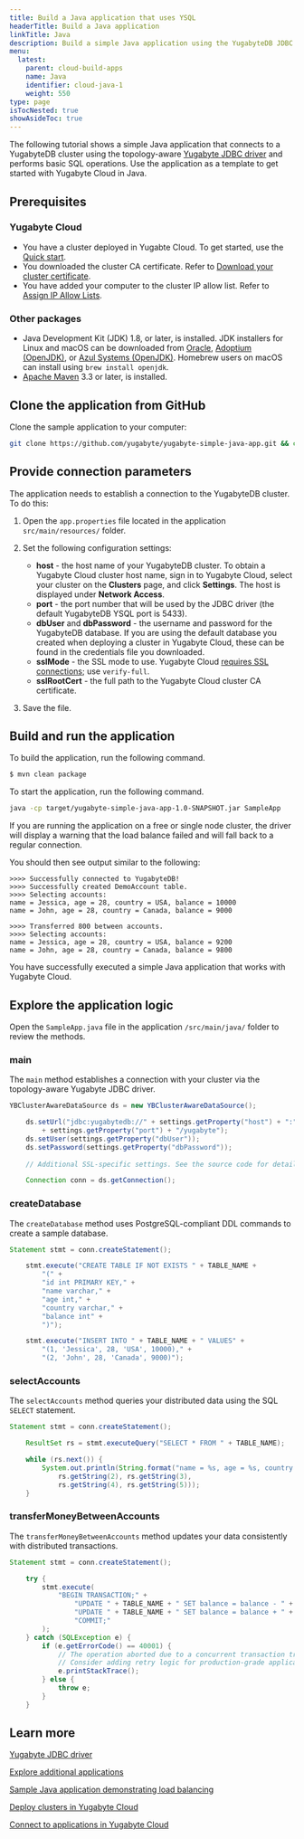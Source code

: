 ```yaml
---
title: Build a Java application that uses YSQL
headerTitle: Build a Java application
linkTitle: Java
description: Build a simple Java application using the YugabyteDB JDBC Driver and using the YSQL API to connect to and interact with a Yugabyte Cloud cluster.
menu:
  latest:
    parent: cloud-build-apps
    name: Java
    identifier: cloud-java-1
    weight: 550
type: page
isTocNested: true
showAsideToc: true
---
```


The following tutorial shows a simple Java application that connects to a YugabyteDB cluster using the topology-aware [Yugabyte JDBC driver](../../../../../integrations/jdbc-driver/) and performs basic SQL operations. Use the application as a template to get started with Yugabyte Cloud in Java.

## Prerequisites

### Yugabyte Cloud

- You have a cluster deployed in Yugabte Cloud. To get started, use the [Quick start](../../../).
- You downloaded the cluster CA certificate. Refer to [Download your cluster certificate](../../../../cloud-secure-clusters/cloud-authentication/#download-your-cluster-certificate).
- You have added your computer to the cluster IP allow list. Refer to [Assign IP Allow Lists](../../../../cloud-secure-clusters/add-connections/).

### Other packages

- Java Development Kit (JDK) 1.8, or later, is installed. JDK installers for Linux and macOS can be downloaded from [Oracle](http://jdk.java.net/), [Adoptium (OpenJDK)](https://adoptium.net/), or [Azul Systems (OpenJDK)](https://www.azul.com/downloads/?package=jdk). Homebrew users on macOS can install using `brew install openjdk`.
- [Apache Maven](https://maven.apache.org/index.html) 3.3 or later, is installed.

## Clone the application from GitHub

Clone the sample application to your computer:

```sh
git clone https://github.com/yugabyte/yugabyte-simple-java-app.git && cd yugabyte-simple-java-app
```

## Provide connection parameters

The application needs to establish a connection to the YugabyteDB cluster. To do this:

1. Open the `app.properties` file located in the application `src/main/resources/` folder.

2. Set the following configuration settings:

    - **host** - the host name of your YugabyteDB cluster. To obtain a Yugabyte Cloud cluster host name, sign in to Yugabyte Cloud, select your cluster on the **Clusters** page, and click **Settings**. The host is displayed under **Network Access**.
    - **port** - the port number that will be used by the JDBC driver (the default YugabyteDB YSQL port is 5433).
    - **dbUser** and **dbPassword** - the username and password for the YugabyteDB database. If you are using the default database you created when deploying a cluster in Yugabyte Cloud, these can be found in the credentials file you downloaded.
    - **sslMode** - the SSL mode to use. Yugabyte Cloud [requires SSL connections](../../../../cloud-secure-clusters/cloud-authentication/#ssl-modes-in-ysql); use `verify-full`.
    - **sslRootCert** - the full path to the Yugabyte Cloud cluster CA certificate.

3. Save the file.

## Build and run the application

To build the application, run the following command.

```sh
$ mvn clean package
```

To start the application, run the following command.

```sh
java -cp target/yugabyte-simple-java-app-1.0-SNAPSHOT.jar SampleApp
```

If you are running the application on a free or single node cluster, the driver will display a warning that the load balance failed and will fall back to a regular connection.

You should then see output similar to the following:

```output
>>>> Successfully connected to YugabyteDB!
>>>> Successfully created DemoAccount table.
>>>> Selecting accounts:
name = Jessica, age = 28, country = USA, balance = 10000
name = John, age = 28, country = Canada, balance = 9000

>>>> Transferred 800 between accounts.
>>>> Selecting accounts:
name = Jessica, age = 28, country = USA, balance = 9200
name = John, age = 28, country = Canada, balance = 9800
```

You have successfully executed a simple Java application that works with Yugabyte Cloud.

## Explore the application logic

Open the `SampleApp.java` file in the application `/src/main/java/` folder to review the methods.

### main

The `main` method establishes a connection with your cluster via the topology-aware Yugabyte JDBC driver.

```java
YBClusterAwareDataSource ds = new YBClusterAwareDataSource();

    ds.setUrl("jdbc:yugabytedb://" + settings.getProperty("host") + ":"
        + settings.getProperty("port") + "/yugabyte");
    ds.setUser(settings.getProperty("dbUser"));
    ds.setPassword(settings.getProperty("dbPassword"));
    
    // Additional SSL-specific settings. See the source code for details.

    Connection conn = ds.getConnection();
```

### createDatabase

The `createDatabase` method uses PostgreSQL-compliant DDL commands to create a sample database.

```java
Statement stmt = conn.createStatement();

    stmt.execute("CREATE TABLE IF NOT EXISTS " + TABLE_NAME +
        "(" +
        "id int PRIMARY KEY," +
        "name varchar," +
        "age int," +
        "country varchar," +
        "balance int" +
        ")");

    stmt.execute("INSERT INTO " + TABLE_NAME + " VALUES" +
        "(1, 'Jessica', 28, 'USA', 10000)," +
        "(2, 'John', 28, 'Canada', 9000)");
```

### selectAccounts

The `selectAccounts` method queries your distributed data using the SQL `SELECT` statement.

```java
Statement stmt = conn.createStatement();

    ResultSet rs = stmt.executeQuery("SELECT * FROM " + TABLE_NAME);

    while (rs.next()) {
        System.out.println(String.format("name = %s, age = %s, country = %s, balance = %s",
            rs.getString(2), rs.getString(3),
            rs.getString(4), rs.getString(5)));
    }
```

### transferMoneyBetweenAccounts

The `transferMoneyBetweenAccounts` method updates your data consistently with distributed transactions.

```java
Statement stmt = conn.createStatement();

    try {
        stmt.execute(
            "BEGIN TRANSACTION;" +
                "UPDATE " + TABLE_NAME + " SET balance = balance - " + amount + "" + " WHERE name = 'Jessica';" +
                "UPDATE " + TABLE_NAME + " SET balance = balance + " + amount + "" + " WHERE name = 'John';" +
                "COMMIT;"
        );
    } catch (SQLException e) {
        if (e.getErrorCode() == 40001) {
            // The operation aborted due to a concurrent transaction trying to modify the same set of rows.
            // Consider adding retry logic for production-grade applications.
            e.printStackTrace();
        } else {
            throw e;
        }
    }
```

## Learn more

[Yugabyte JDBC driver](../../../../../integrations/jdbc-driver/)

[Explore additional applications](../../../../cloud-develop)

[Sample Java application demonstrating load balancing](../../../../../quick-start/build-apps/java/ysql-yb-jdbc/)

[Deploy clusters in Yugabyte Cloud](../../../../cloud-basics)

[Connect to applications in Yugabyte Cloud](../../../../cloud-connect/connect-applications/)
